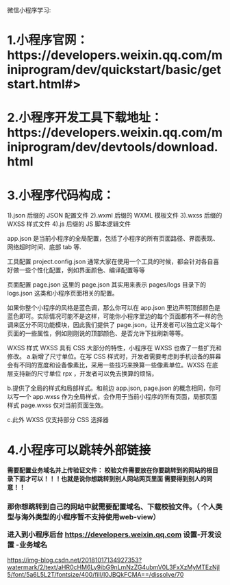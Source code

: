 微信小程序学习:
<h1>1.小程序官网：https://developers.weixin.qq.com/miniprogram/dev/quickstart/basic/getstart.html#></h1>

<h1>2.小程序开发工具下载地址：https://developers.weixin.qq.com/miniprogram/dev/devtools/download.html</h1>

<h1>3.小程序代码构成：</h1>
1).json 后缀的 JSON 配置文件
2).wxml 后缀的 WXML 模板文件
3).wxss 后缀的 WXSS 样式文件
4).js 后缀的 JS 脚本逻辑文件

app.json 是当前小程序的全局配置，包括了小程序的所有页面路径、界面表现、网络超时时间、底部 tab 等.

工具配置 project.config.json
通常大家在使用一个工具的时候，都会针对各自喜好做一些个性化配置，例如界面颜色、编译配置等等

页面配置 page.json
这里的 page.json 其实用来表示 pages/logs 目录下的 logs.json 这类和小程序页面相关的配置。

如果你整个小程序的风格是蓝色调，那么你可以在 app.json 里边声明顶部颜色是蓝色即可。实际情况可能不是这样，可能你小程序里边的每个页面都有不一样的色调来区分不同功能模块，因此我们提供了 page.json，让开发者可以独立定义每个页面的一些属性，例如刚刚说的顶部颜色、是否允许下拉刷新等等。

WXSS 样式
WXSS 具有 CSS 大部分的特性，小程序在 WXSS 也做了一些扩充和修改。
a.新增了尺寸单位。在写 CSS 样式时，开发者需要考虑到手机设备的屏幕会有不同的宽度和设备像素比，采用一些技巧来换算一些像素单位。WXSS 在底层支持新的尺寸单位 rpx ，开发者可以免去换算的烦恼，

b.提供了全局的样式和局部样式。和前边 app.json, page.json 的概念相同，你可以写一个 app.wxss 作为全局样式，会作用于当前小程序的所有页面，局部页面样式 page.wxss 仅对当前页面生效。

c.此外 WXSS 仅支持部分 CSS 选择器

<h1>4.小程序可以跳转外部链接</h1>
   <p><b>需要配置业务域名并上传验证文件： 校验文件需要放在你要跳转到的网站的根目录下面才可以！！！也就是说你想跳转到别人网站网页里面 需要得到别人的同意！！</b></p>
<h3>那你想跳转到自己的网站中就需要配置域名、下载校验文件。（ 个人类型与海外类型的小程序暂不支持使用web-view）

进入到小程序后台 https://developers.weixin.qq.com   设置-开发设置 -业务域名</h3>
https://img-blog.csdn.net/20181017134927353?watermark/2/text/aHR0cHM6Ly9ibG9nLmNzZG4ubmV0L3FxXzMyMTEzNjI5/font/5a6L5L2T/fontsize/400/fill/I0JBQkFCMA==/dissolve/70
